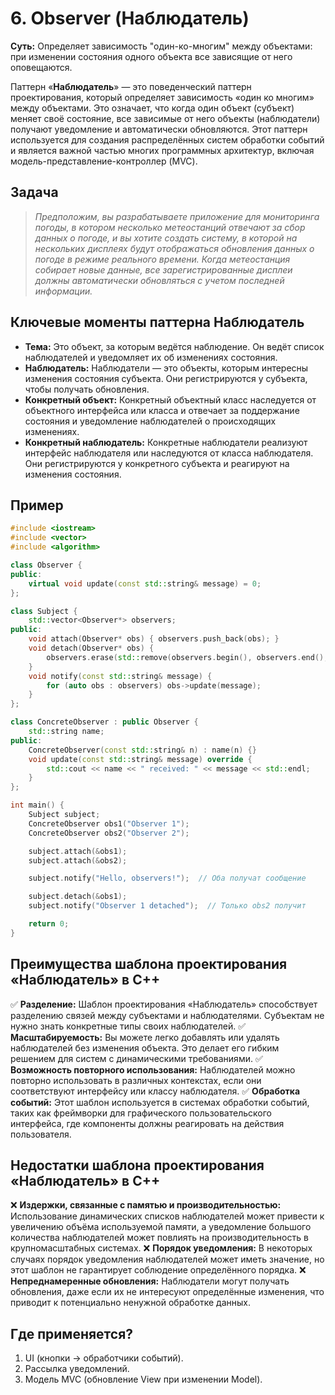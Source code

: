 # 6. Observer (Наблюдатель)
__Суть:__
Определяет зависимость "один-ко-многим" между объектами: при изменении состояния одного объекта все зависящие от него оповещаются.

Паттерн «__Наблюдатель__» — это поведенческий паттерн проектирования, который определяет зависимость «один ко многим» между объектами. Это означает, что когда один объект (субъект) меняет своё состояние, все зависимые от него объекты (наблюдатели) получают уведомление и автоматически обновляются. Этот паттерн используется для создания распределённых систем обработки событий и является важной частью многих программных архитектур, включая модель-представление-контроллер (MVC).

## Задача
>_Предположим, вы разрабатываете приложение для мониторинга погоды, в котором несколько метеостанций отвечают за сбор данных о погоде, и вы хотите создать систему, в которой на нескольких дисплеях будут отображаться обновления данных о погоде в режиме реального времени. Когда метеостанция собирает новые данные, все зарегистрированные дисплеи должны автоматически обновляться с учетом последней информации._

## Ключевые моменты паттерна Наблюдатель
* __Тема:__ Это объект, за которым ведётся наблюдение. Он ведёт список наблюдателей и уведомляет их об изменениях состояния.
* __Наблюдатель:__ Наблюдатели — это объекты, которым интересны изменения состояния субъекта. Они регистрируются у субъекта, чтобы получать обновления.
* __Конкретный объект:__ Конкретный объектный класс наследуется от объектного интерфейса или класса и отвечает за поддержание состояния и уведомление наблюдателей о происходящих изменениях.
* __Конкретный наблюдатель:__ Конкретные наблюдатели реализуют интерфейс наблюдателя или наследуются от класса наблюдателя. Они регистрируются у конкретного субъекта и реагируют на изменения состояния.

## Пример
```c++
#include <iostream>
#include <vector>
#include <algorithm>

class Observer {
public:
    virtual void update(const std::string& message) = 0;
};

class Subject {
    std::vector<Observer*> observers;
public:
    void attach(Observer* obs) { observers.push_back(obs); }
    void detach(Observer* obs) {
        observers.erase(std::remove(observers.begin(), observers.end(), obs), observers.end());
    }
    void notify(const std::string& message) {
        for (auto obs : observers) obs->update(message);
    }
};

class ConcreteObserver : public Observer {
    std::string name;
public:
    ConcreteObserver(const std::string& n) : name(n) {}
    void update(const std::string& message) override {
        std::cout << name << " received: " << message << std::endl;
    }
};

int main() {
    Subject subject;
    ConcreteObserver obs1("Observer 1");
    ConcreteObserver obs2("Observer 2");

    subject.attach(&obs1);
    subject.attach(&obs2);

    subject.notify("Hello, observers!");  // Оба получат сообщение

    subject.detach(&obs1);
    subject.notify("Observer 1 detached");  // Только obs2 получит

    return 0;
}
```

## Преимущества шаблона проектирования «Наблюдатель» в C++
✅ __Разделение:__ Шаблон проектирования «Наблюдатель» способствует разделению связей между субъектами и наблюдателями. Субъектам не нужно знать конкретные типы своих наблюдателей.
✅ __Масштабируемость:__ Вы можете легко добавлять или удалять наблюдателей без изменения объекта. Это делает его гибким решением для систем с динамическими требованиями.
✅ __Возможность повторного использования:__ Наблюдателей можно повторно использовать в различных контекстах, если они соответствуют интерфейсу или классу наблюдателя.
✅ __Обработка событий:__ Этот шаблон используется в системах обработки событий, таких как фреймворки для графического пользовательского интерфейса, где компоненты должны реагировать на действия пользователя.

## Недостатки шаблона проектирования «Наблюдатель» в C++
❌ __Издержки, связанные с памятью и производительностью:__ Использование динамических списков наблюдателей может привести к увеличению объёма используемой памяти, а уведомление большого количества наблюдателей может повлиять на производительность в крупномасштабных системах.
❌ __Порядок уведомления:__ В некоторых случаях порядок уведомления наблюдателей может иметь значение, но этот шаблон не гарантирует соблюдение определённого порядка.
❌ __Непреднамеренные обновления:__ Наблюдатели могут получать обновления, даже если их не интересуют определённые изменения, что приводит к потенциально ненужной обработке данных.

## Где применяется?
1. UI (кнопки → обработчики событий).
2. Рассылка уведомлений.
3. Модель MVC (обновление View при изменении Model).